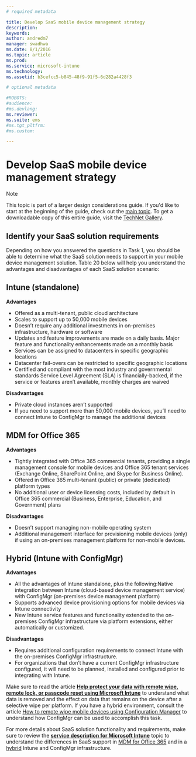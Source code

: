```yaml
---
# required metadata

title: Develop SaaS mobile device management strategy
description:
keywords:
author: andredm7
manager: swadhwa
ms.date: 8/1/2016
ms.topic: article
ms.prod:
ms.service: microsoft-intune
ms.technology:
ms.assetid: b3cefcc5-b045-48f9-91f5-6d282a4428f3

# optional metadata

#ROBOTS:
#audience:
#ms.devlang:
ms.reviewer: 
ms.suite: ems
#ms.tgt_pltfrm:
#ms.custom:

---
```


# Develop SaaS mobile device management strategy

>[!NOTE]
>This topic is part of a larger design considerations guide. If you'd like to start at the beginning of the guide, check out the [main topic](mdm-design-considerations-guide.md). To get a downloadable copy of this entire guide, visit the [TechNet Gallery](https://gallery.technet.microsoft.com/Mobile-Device-Management-7d401582).

## Identify your SaaS solution requirements

Depending on how you answered the questions in Task 1, you should be able to determine what the SaaS solution needs to support in your mobile device management solution. Table 20 below will help you understand the advantages and disadvantages of each SaaS solution scenario:

## Intune (standalone)

**Advantages**

- Offered as a multi-tenant, public cloud architecture
- Scales to support up to 50,000 mobile devices
- Doesn’t require any additional investments in on-premises infrastructure, hardware or software
- Updates and feature improvements are made on a daily basis. Major feature and functionality enhancements made on a monthly basis
- Services can be assigned to datacenters in specific geographic locations
- Datacenter fail-overs can be restricted to specific geographic locations
- Certified and compliant with the most industry and governmental standards Service Level Agreement (SLA) is financially-backed, if the service or features aren’t available, monthly charges are waived

**Disadvantages**

- Private cloud instances aren’t supported
- If you need to support more than 50,000 mobile devices, you’ll need to connect Intune to ConfigMgr to manage the additional devices

## MDM for Office 365

**Advantages**

- Tightly integrated with Office 365 commercial tenants, providing a single management console for mobile devices and Office 365 tenant services (Exchange Online, SharePoint Online, and Skype for Business Online).
- Offered in Office 365 multi-tenant (public) or private (dedicated) platform types
- No additional user or device licensing costs, included by default in Office 365 commercial (Business, Enterprise, Education, and Government) plans

**Disadvantages**

- Doesn’t support managing non-mobile operating system
- Additional management interface for provisioning mobile devices (only) if using an on-premises management platform for non-mobile devices.

## Hybrid (Intune with ConfigMgr)

**Advantages**

- All the advantages of Intune standalone, plus the following:Native integration between Intune (cloud-based device management service) with ConfigMgr (on-premises device management platform)
- Supports advanced device provisioning options for mobile devices via Intune connectivity
- New Intune service features and functionality extended to the on-premises ConfigMgr infrastructure via platform extensions, either automatically or customized.

**Disadvantages**

- Requires additional configuration requirements to connect Intune with the on-premises ConfigMgr infrastructure.
- For organizations that don’t have a current ConfigMgr infrastructure configured, it will need to be planned, installed and configured prior to integrating with Intune.

Make sure to read the article **[Help protect your data with remote wipe, remote lock, or passcode reset using Microsoft Intune](https://technet.microsoft.com/library/jj676679.aspx)** to understand what data is removed and the effect on data that remains on the device after a selective wipe per platform. If you have a hybrid environment, consult the article [How to remote wipe mobile devices using Configuration Manager](https://technet.microsoft.com/library/dn956981.aspx) to understand how ConfigMgr can be used to accomplish this task.

For more details about SaaS solution functionality and requirements, make sure to review the **[service description for Microsoft Intune](https://technet.microsoft.com/library/dn600286.aspx)** topic to understand the differences in SaaS support in [MDM for Office 365](https://technet.microsoft.com/library/faa7d8e5-645d-4d59-839c-c8d4c1869e4a(v=technet.10).aspx) and in a [hybrid](https://technet.microsoft.com/library/jj884158.aspx) Intune and ConfigMgr infrastructure.
